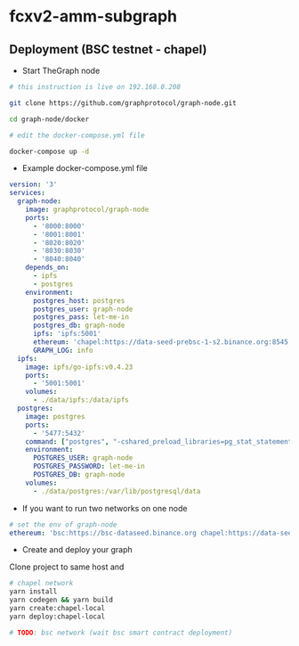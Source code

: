 # fcxv2-amm-subgraph

## Deployment (BSC testnet - chapel)

* Start TheGraph node

```bash
# this instruction is live on 192.168.0.208

git clone https://github.com/graphprotocol/graph-node.git

cd graph-node/docker

# edit the docker-compose.yml file

docker-compose up -d

```

* Example docker-compose.yml file

```yaml
version: '3'
services:
  graph-node:
    image: graphprotocol/graph-node
    ports:
      - '8000:8000'
      - '8001:8001'
      - '8020:8020'
      - '8030:8030'
      - '8040:8040'
    depends_on:
      - ipfs
      - postgres
    environment:
      postgres_host: postgres
      postgres_user: graph-node
      postgres_pass: let-me-in
      postgres_db: graph-node
      ipfs: 'ipfs:5001'
      ethereum: 'chapel:https://data-seed-prebsc-1-s2.binance.org:8545'
      GRAPH_LOG: info
  ipfs:
    image: ipfs/go-ipfs:v0.4.23
    ports:
      - '5001:5001'
    volumes:
      - ./data/ipfs:/data/ipfs
  postgres:
    image: postgres
    ports:
      - '5477:5432'
    command: ["postgres", "-cshared_preload_libraries=pg_stat_statements"]
    environment:
      POSTGRES_USER: graph-node
      POSTGRES_PASSWORD: let-me-in
      POSTGRES_DB: graph-node
    volumes:
      - ./data/postgres:/var/lib/postgresql/data
```

* If you want to run two networks on one node

```yaml
# set the env of graph-node
ethereum: 'bsc:https://bsc-dataseed.binance.org chapel:https://data-seed-prebsc-1-s2.binance.org:8545'
```

* Create and deploy your graph

Clone project to same host and

```bash
# chapel network
yarn install
yarn codegen && yarn build
yarn create:chapel-local
yarn deploy:chapel-local

# TODO: bsc network (wait bsc smart contract deployment)
```